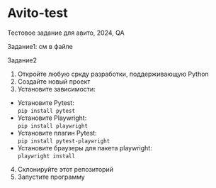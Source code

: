 # Avito-test
Тестовое задание для авито, 2024, QA

Задание1: см в файле


Задание2

1) Откройте любую сркду разработки, поддерживающую Python
2) Создайте новый проект
3) Установите зависимости:
  * Установите Pytest: <br/> ```pip install pytest```
  * Установите Playwright: <br/> ```pip install playwright```
  * Установите плагин Pytest: <br/> ```pip install pytest-playwright```
  * Установите браузеры для пакета playwright: <br/> ```playwright install```

4) Склонируйте этот репозиторий
5) Запустите программу

